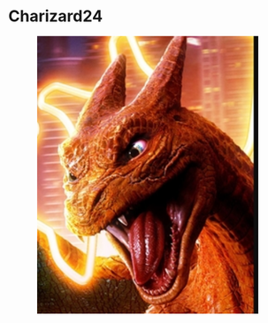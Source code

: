 # Charizard24
<div align="center">
    <img src="charizard24.jpg" alt="Charizard24 > Blastoise42" width="400"/>
</div>
